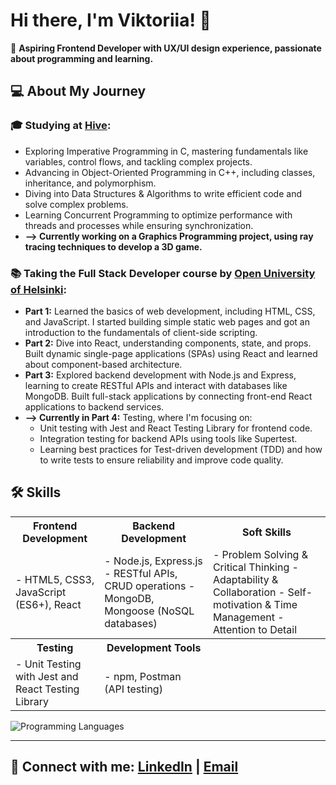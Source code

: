 # Hi there, I'm Viktoriia! 👋  
🌟 **Aspiring Frontend Developer with UX/UI design experience, passionate about programming and learning.**

## 💻 About My Journey
### 🎓 Studying at [Hive](https://www.hive.fi/en/):
- Exploring Imperative Programming in C, mastering fundamentals like variables, control flows, and tackling complex projects.
- Advancing in Object-Oriented Programming in C++, including classes, inheritance, and polymorphism.
- Diving into Data Structures & Algorithms to write efficient code and solve complex problems.
- Learning Concurrent Programming to optimize performance with threads and processes while ensuring synchronization.
- **--> Currently working on a Graphics Programming project, using ray tracing techniques to develop a 3D game.**

### 📚 Taking the **Full Stack Developer** course by [Open University of Helsinki](https://fullstackopen.com/):  
- **Part 1:** Learned the basics of web development, including HTML, CSS, and JavaScript. I started building simple static web pages and got an introduction to the fundamentals of client-side scripting.
- **Part 2:** Dive into React, understanding components, state, and props. Built dynamic single-page applications (SPAs) using React and learned about component-based architecture.
- **Part 3:** Explored backend development with Node.js and Express, learning to create RESTful APIs and interact with databases like MongoDB. Built full-stack applications by connecting front-end React applications to backend services.
- **--> Currently in Part 4:** Testing, where I'm focusing on:
  - Unit testing with Jest and React Testing Library for frontend code.
  - Integration testing for backend APIs using tools like Supertest.
  - Learning best practices for Test-driven development (TDD) and how to write tests to ensure reliability and improve code quality.

## 🛠️ Skills

<table>
  <tr>
    <th>Frontend Development</th>
    <th>Backend Development</th>
    <th>Soft Skills</th>
  </tr>
  <tr>
    <td>
      - HTML5, CSS3, JavaScript (ES6+), React
    </td>
    <td>
      - Node.js, Express.js
      - RESTful APIs, CRUD operations
      - MongoDB, Mongoose (NoSQL databases)
    </td>
    <td>
      - Problem Solving & Critical Thinking
      - Adaptability & Collaboration
      - Self-motivation & Time Management
      - Attention to Detail
    </td>
  </tr>
  <tr>
    <th>Testing</th>
    <th>Development Tools</th>
    <th></th> <!-- Empty cell to keep the table balanced -->
  </tr>
  <tr>
    <td>
      - Unit Testing with Jest and React Testing Library
    </td>
    <td>
      - npm, Postman (API testing)
    </td>
    <td></td> <!-- Empty cell to keep the table balanced -->
  </tr>
</table>

![Programming Languages](https://github-readme-stats.vercel.app/api/top-langs/?username=vkuznets23&layout=compact&theme=radical&width=1600)

---

## 🔗 Connect with me: [LinkedIn](https://www.linkedin.com/in/viktoriia-kuznetsova/) | [Email](mailto:victoria.cuzneczowa23@gmail.com) 
